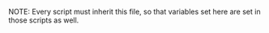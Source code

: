 NOTE: Every script must inherit this file, so that variables set here are set in those scripts as well.
